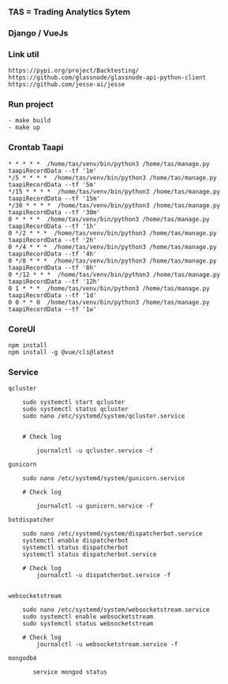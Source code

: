 ### TAS = Trading Analytics Sytem

### Django / VueJs

### Link util
    https://pypi.org/project/Backtesting/
    https://github.com/glassnode/glassnode-api-python-client
    https://github.com/jesse-ai/jesse

### Run project

    - make build
    - make up

### Crontab Taapi

    * * * * *  /home/tas/venv/bin/python3 /home/tas/manage.py taapiRecordData --tf '1m'
    */5 * * * *  /home/tas/venv/bin/python3 /home/tas/manage.py taapiRecordData --tf '5m'
    */15 * * * *  /home/tas/venv/bin/python3 /home/tas/manage.py taapiRecordData --tf '15m'
    */30 * * * *  /home/tas/venv/bin/python3 /home/tas/manage.py taapiRecordData --tf '30m'
    0 * * * *  /home/tas/venv/bin/python3 /home/tas/manage.py taapiRecordData --tf '1h'
    0 */2 * * *  /home/tas/venv/bin/python3 /home/tas/manage.py taapiRecordData --tf '2h'
    0 */4 * * *  /home/tas/venv/bin/python3 /home/tas/manage.py taapiRecordData --tf '4h'
    0 */8 * * *  /home/tas/venv/bin/python3 /home/tas/manage.py taapiRecordData --tf '8h'
    0 */12 * * *  /home/tas/venv/bin/python3 /home/tas/manage.py taapiRecordData --tf '12h'
    0 1 * * *  /home/tas/venv/bin/python3 /home/tas/manage.py taapiRecordData --tf '1d'
    0 0 * * 0  /home/tas/venv/bin/python3 /home/tas/manage.py taapiRecordData --tf '1w'

### CoreUI

    npm install
    npm install -g @vue/cli@latest

### Service

    qcluster

        sudo systemctl start qcluster
        sudo systemctl status qcluster
        sudo nano /etc/systemd/system/qcluster.service

        
        # Check log

            journalctl -u qcluster.service -f
    
    gunicorn

        sudo nano /etc/systemd/system/gunicorn.service

        # Check log
            
            journalctl -u gunicorn.service -f

    botdispatcher
        
        sudo nano /etc/systemd/system/dispatcherbot.service
        systemctl enable dispatcherbot
        systemctl status dispatcherbot
        systemctl status dispatcherbot.service

        # Check log
            journalctl -u dispatcherbot.service -f

    
    websocketstream

        sudo nano /etc/systemd/system/websocketstream.service
        sudo systemctl enable websocketstream
        sudo systemctl status websocketstream

        # Check log
            journalctl -u websocketstream.service -f

    mongodb4

           service mongod status
